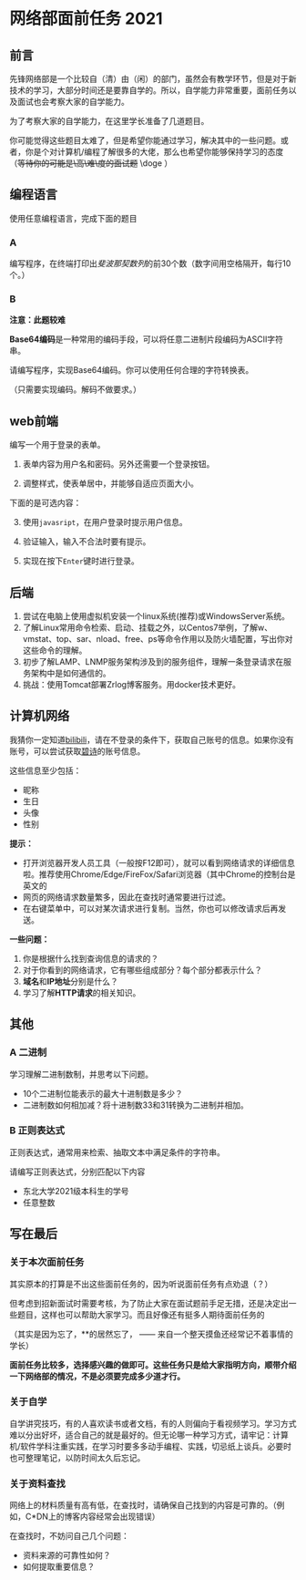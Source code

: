 

# 网络部面前任务 2021

## 前言

先锋网络部是一个比较自（清）由（闲）的部门，虽然会有教学环节，但是对于新技术的学习，大部分时间还是要靠自学的。所以，自学能力非常重要，面前任务以及面试也会考察大家的自学能力。

为了考察大家的自学能力，在这里学长准备了几道题目。

你可能觉得这些题目太难了，但是希望你能通过学习，解决其中的一些问题。或者，你是个对计算机/编程了解很多的大佬，那么也希望你能够保持学习的态度（<s>等待你的可能是\高\难\度的面试题</s> \doge ）


## 编程语言

使用任意编程语言，完成下面的题目

### A

编写程序，在终端打印出*斐波那契数列*的前30个数（数字间用空格隔开，每行10个。）

### B

**注意：此题较难**

**Base64编码**是一种常用的编码手段，可以将任意二进制片段编码为ASCII字符串。

请编写程序，实现Base64编码。你可以使用任何合理的字符转换表。

（只需要实现编码。解码不做要求。）



## web前端

编写一个用于登录的表单。

1. 表单内容为用户名和密码。另外还需要一个登录按钮。

2. 调整样式，使表单居中，并能够自适应页面大小。

下面的是可选内容：

3. 使用`javasript`，在用户登录时提示用户信息。

4. 验证输入，输入不合法时要有提示。

5. 实现在按下`Enter`键时进行登录。


## 后端

1. 尝试在电脑上使用虚拟机安装一个linux系统(推荐)或WindowsServer系统。
2. 了解Linux常用命令检索、启动、挂载之外，以Centos7举例，了解w、vmstat、top、sar、nload、free、ps等命令作用以及防火墙配置，写出你对这些命令的理解。
3. 初步了解LAMP、LNMP服务架构涉及到的服务组件，理解一条登录请求在服务架构中是如何通信的。
4. 挑战：使用Tomcat部署Zrlog博客服务。用docker技术更好。


## 计算机网络

我猜你一定知道[bilibili](https://www.bilibili.com)，请在不登录的条件下，获取自己账号的信息。如果你没有账号，可以尝试获取[碧诗](https://space.bilibili.com/2)的账号信息。

这些信息至少包括：

* 昵称
* 生日
* 头像
* 性别

**提示：**

* 打开浏览器开发人员工具（一般按F12即可），就可以看到网络请求的详细信息啦。推荐使用Chrome/Edge/FireFox/Safari浏览器（其中Chrome的控制台是英文的
* 网页的网络请求数量繁多，因此在查找时通常要进行过滤。
* 在右键菜单中，可以对某次请求进行复制。当然，你也可以修改请求后再发送。

**一些问题：**

1. 你是根据什么找到查询信息的请求的？
2. 对于你看到的网络请求，它有哪些组成部分？每个部分都表示什么？
3. **域名**和**IP地址**分别是什么？
4. 学习了解**HTTP请求**的相关知识。


## 其他

### A 二进制

学习理解二进制数制，并思考以下问题。

* 10个二进制位能表示的最大十进制数是多少？
* 二进制数如何相加减？将十进制数33和31转换为二进制并相加。

### B 正则表达式

正则表达式，通常用来检索、抽取文本中满足条件的字符串。

请编写正则表达式，分别匹配以下内容

* 东北大学2021级本科生的学号
* 任意整数



## 写在最后

### 关于本次面前任务

其实原本的打算是不出这些面前任务的，因为听说面前任务有点劝退（？）

但考虑到招新面试时需要考核，为了防止大家在面试题前手足无措，还是决定出一些题目，这样也可以帮助大家学习。而且好像还有挺多人期待面前任务的

（其实是因为忘了，**的居然忘了，          —— 来自一个整天摸鱼还经常记不着事情的学长）

**面前任务比较多，选择感兴趣的做即可。这些任务只是给大家指明方向，顺带介绍一下网络部的情况，不是必须要完成多少道才行。**

### 关于自学

自学讲究技巧，有的人喜欢读书或者文档，有的人则偏向于看视频学习。学习方式难以分出好坏，适合自己的就是最好的。但无论哪一种学习方式，请牢记：计算机/软件学科注重实践，在学习时要多多动手编程、实践，切忌纸上谈兵。必要时也可整理笔记，以防时间太久后忘记。

### 关于资料查找

网络上的材料质量有高有低，在查找时，请确保自己找到的内容是可靠的。（例如，C*DN上的博客内容经常会出现错误）

在查找时，不妨问自己几个问题：

* 资料来源的可靠性如何？
* 如何提取重要信息？

